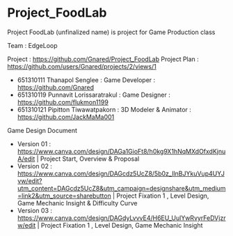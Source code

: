 # Project_FoodLab
Project FoodLab (unfinalized name) is project for Game Production class

Team : EdgeLoop

Project : https://github.com/Gnared/Project_FoodLab
Project Plan : https://github.com/users/Gnared/projects/2/views/1

- 651310111 Thanapol Senglee : Game Developer : https://github.com/Gnared
- 651310119 Punnavit Lorissaratrakul : Game Designer : https://github.com/flukmon1199
- 651310121 Pipitton Tiwawatpakorn : 3D Modeler & Animator : https://github.com/JackMaMa001

Game Design Document
- Version 01 : https://www.canva.com/design/DAGa1GioFt8/h0kg9X1hNqMXdOfxdKjnuA/edit | Project Start, Overview & Proposal
- Version 02 : https://www.canva.com/design/DAGcdz5UcZ8/5b0z_IlnBJYkuVup4UYJvw/edit?utm_content=DAGcdz5UcZ8&utm_campaign=designshare&utm_medium=link2&utm_source=sharebutton | Project Fixation 1 , Level Design, Game Mechanic Insight & Difficulty Curve
- Version 03 : https://www.canva.com/design/DAGdyLvvvE4/H6EU_UulYwRvyrFeDVjzrw/edit | Project Fixation 1 , Level Design, Game Mechanic Insight
